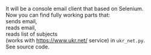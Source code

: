 It will be a console email client that based on Selenium.  
Now you can find fully working parts that:  
    sends email,  
    reads email,  
    reads list of subjects  
(works with https://www.ukr.net/ service) in `ukr_net.py`.  
See source code.